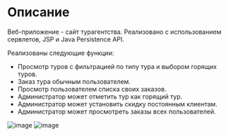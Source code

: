 # Описание
Веб-приложение - сайт турагентства.
Реализовано с использованием сервлетов, JSP и Java Persistence API.

Реализованы следующие функции:
* Просмотр туров с фильтрацией по типу тура и выбором горящих туров.
* Заказ тура обычным пользователем.
* Просмотр пользователем списка своих заказов.
* Администратор может отметить тур как горящий тур.
* Администратор может установить скидку постоянным клиентам.
* Администратор может просмотреть заказы всех пользователей.

![image](https://github.com/DaraShin/TravelAgencyServlets/assets/78850433/610010c4-8beb-4175-91e9-bf70b2cad52a)
![image](https://github.com/DaraShin/TravelAgencyServlets/assets/78850433/ac557744-6e46-4e12-8e9c-adb654c9b7b2)



